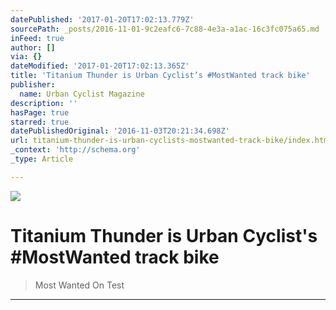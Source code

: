 ```yaml
---
datePublished: '2017-01-20T17:02:13.779Z'
sourcePath: _posts/2016-11-01-9c2eafc6-7c88-4e3a-a1ac-16c3fc075a65.md
inFeed: true
author: []
via: {}
dateModified: '2017-01-20T17:02:13.365Z'
title: 'Titanium Thunder is Urban Cyclist’s #MostWanted track bike'
publisher:
  name: Urban Cyclist Magazine
description: ''
hasPage: true
starred: true
datePublishedOriginal: '2016-11-03T20:21:34.698Z'
url: titanium-thunder-is-urban-cyclists-mostwanted-track-bike/index.html
_context: 'http://schema.org'
_type: Article

---
```

![](https://s3-us-west-2.amazonaws.com/the-grid-img/p/fcd93f68363a7cea9d058c1de99f68775f02263c.jpg)

# Titanium Thunder is Urban Cyclist's \#MostWanted track bike

> Most Wanted On Test

---